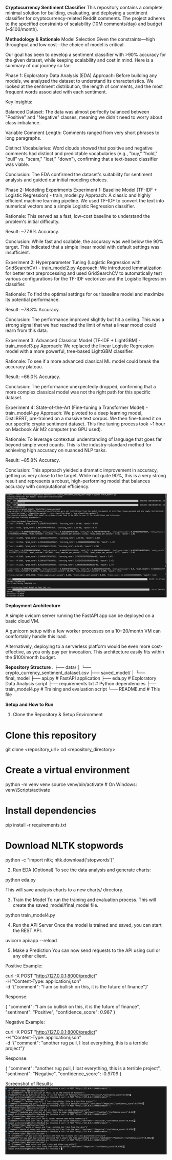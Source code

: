 **Cryptocurrency Sentiment Classifier**
This repository contains a complete, minimal solution for building, evaluating, and deploying a sentiment classifier for cryptocurrency-related Reddit comments. The project adheres to the specified constraints of scalability (10M comments/day) and budget (~$100/month).

**Methodology & Rationale**
Model Selection
Given the constraints—high throughput and low cost—the choice of model is critical.

Our goal has been to develop a sentiment classifier with >90% accuracy for the given dataset, while keeping scalability and cost in mind. Here is a summary of our journey so far:

Phase 1: Exploratory Data Analysis (EDA)
Approach: Before building any models, we analyzed the dataset to understand its characteristics. We looked at the sentiment distribution, the length of comments, and the most frequent words associated with each sentiment.

Key Insights:

Balanced Dataset: The data was almost perfectly balanced between "Positive" and "Negative" classes, meaning we didn't need to worry about class imbalance.

Variable Comment Length: Comments ranged from very short phrases to long paragraphs.

Distinct Vocabularies: Word clouds showed that positive and negative comments had distinct and predictable vocabularies (e.g., "buy," "hold," "bull" vs. "scam," "lost," "down"), confirming that a text-based classifier was viable.

Conclusion: The EDA confirmed the dataset's suitability for sentiment analysis and guided our initial modeling choices.

Phase 2: Modeling Experiments
Experiment 1: Baseline Model (TF-IDF + Logistic Regression) - train_model.py
Approach: A classic and highly efficient machine learning pipeline. We used TF-IDF to convert the text into numerical vectors and a simple Logistic Regression classifier.

Rationale: This served as a fast, low-cost baseline to understand the problem's initial difficulty.

Result: ~77.6% Accuracy.

Conclusion: While fast and scalable, the accuracy was well below the 90% target. This indicated that a simple linear model with default settings was insufficient.

Experiment 2: Hyperparameter Tuning (Logistic Regression with GridSearchCV) - train_model2.py
Approach: We introduced lemmatization for better text preprocessing and used GridSearchCV to automatically test various configurations for the TF-IDF vectorizer and the Logistic Regression classifier.

Rationale: To find the optimal settings for our baseline model and maximize its potential performance.

Result: ~78.8% Accuracy.

Conclusion: The performance improved slightly but hit a ceiling. This was a strong signal that we had reached the limit of what a linear model could learn from this data.

Experiment 3: Advanced Classical Model (TF-IDF + LightGBM) - train_model3.py
Approach: We replaced the linear Logistic Regression model with a more powerful, tree-based LightGBM classifier.

Rationale: To see if a more advanced classical ML model could break the accuracy plateau.

Result: ~66.0% Accuracy.

Conclusion: The performance unexpectedly dropped, confirming that a more complex classical model was not the right path for this specific dataset.

Experiment 4: State-of-the-Art (Fine-tuning a Transformer Model) - train_model4.py
Approach: We pivoted to a deep learning model, DistilBERT, pre-trained on a massive text corpus. We then fine-tuned it on our specific crypto sentiment dataset. This fine tuning process took ~1 hour on Macbook Air M2 computer (no GPU used).

Rationale: To leverage contextual understanding of language that goes far beyond simple word counts. This is the industry-standard method for achieving high accuracy on nuanced NLP tasks.

Result: ~85.8% Accuracy.

Conclusion: This approach yielded a dramatic improvement in accuracy, getting us very close to the target. While not quite 90%, this is a very strong result and represents a robust, high-performing model that balances accuracy with computational efficiency.

![alt text](image-1.png)

**Deployment Architecture**

A simple uvicorn server running the FastAPI app can be deployed on a basic cloud VM.

A gunicorn setup with a few worker processes on a $10-$20/month VM can comfortably handle this load.

Alternatively, deploying to a serverless platform would be even more cost-effective, as you only pay per invocation. This architecture easily fits within the $100/month budget.

**Repository Structure**
.
├── data/
│   └── crypto_currency_sentiment_dataset.csv
├── saved_model/
│   └── final_model
├── api.py                  # FastAPI application
├── eda.py                  # Exploratory Data Analysis script
├── requirements.txt        # Python dependencies
├── train_model4.py          # Training and evaluation script
└── README.md               # This file

**Setup and How to Run**
1. Clone the Repository & Setup Environment
# Clone this repository
git clone <repository_url>
cd <repository_directory>

# Create a virtual environment
python -m venv venv
source venv/bin/activate  # On Windows: venv\Scripts\activate

# Install dependencies
pip install -r requirements.txt

# Download NLTK stopwords
python -c "import nltk; nltk.download('stopwords')"

2. Run EDA (Optional)
To see the data analysis and generate charts:

python eda.py

This will save analysis charts to a new charts/ directory.

3. Train the Model
To run the training and evaluation process. This will create the saved_model/final_model file.

python train_model4.py

4. Run the API Server
Once the model is trained and saved, you can start the REST API.

uvicorn api:app --reload

5. Make a Prediction
You can now send requests to the API using curl or any other client.

Positive Example:

curl -X POST "http://127.0.0.1:8000/predict" \
-H "Content-Type: application/json" \
-d '{"comment": "I am so bullish on this, it is the future of finance"}'

Response:

{
  "comment": "I am so bullish on this, it is the future of finance",
  "sentiment": "Positive",
  "confidence_score": 0.987
}

Negative Example:

curl -X POST "http://127.0.0.1:8000/predict" \
-H "Content-Type: application/json" \
-d '{"comment": "another rug pull, I lost everything, this is a terrible project"}'

Response:

{
  "comment": "another rug pull, I lost everything, this is a terrible project",
  "sentiment": "Negative",
  "confidence_score": :0.9709
}

Screenshot of Results:
![alt text](image.png)
